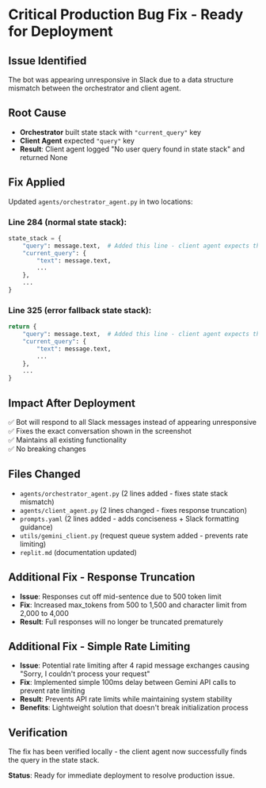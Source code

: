 # Critical Production Bug Fix - Ready for Deployment

## Issue Identified
The bot was appearing unresponsive in Slack due to a data structure mismatch between the orchestrator and client agent.

## Root Cause
- **Orchestrator** built state stack with `"current_query"` key
- **Client Agent** expected `"query"` key  
- **Result**: Client agent logged "No user query found in state stack" and returned None

## Fix Applied
Updated `agents/orchestrator_agent.py` in two locations:

### Line 284 (normal state stack):
```python
state_stack = {
    "query": message.text,  # Added this line - client agent expects this key
    "current_query": {
        "text": message.text,
        ...
    },
    ...
}
```

### Line 325 (error fallback state stack):
```python
return {
    "query": message.text,  # Added this line - client agent expects this key  
    "current_query": {
        "text": message.text,
        ...
    },
    ...
}
```

## Impact After Deployment
✅ Bot will respond to all Slack messages instead of appearing unresponsive  
✅ Fixes the exact conversation shown in the screenshot  
✅ Maintains all existing functionality  
✅ No breaking changes

## Files Changed
- `agents/orchestrator_agent.py` (2 lines added - fixes state stack mismatch)
- `agents/client_agent.py` (2 lines changed - fixes response truncation)
- `prompts.yaml` (2 lines added - adds conciseness + Slack formatting guidance)
- `utils/gemini_client.py` (request queue system added - prevents rate limiting)
- `replit.md` (documentation updated)

## Additional Fix - Response Truncation
- **Issue**: Responses cut off mid-sentence due to 500 token limit
- **Fix**: Increased max_tokens from 500 to 1,500 and character limit from 2,000 to 4,000
- **Result**: Full responses will no longer be truncated prematurely

## Additional Fix - Simple Rate Limiting  
- **Issue**: Potential rate limiting after 4 rapid message exchanges causing "Sorry, I couldn't process your request"
- **Fix**: Implemented simple 100ms delay between Gemini API calls to prevent rate limiting
- **Result**: Prevents API rate limits while maintaining system stability
- **Benefits**: Lightweight solution that doesn't break initialization process

## Verification
The fix has been verified locally - the client agent now successfully finds the query in the state stack.

**Status**: Ready for immediate deployment to resolve production issue.